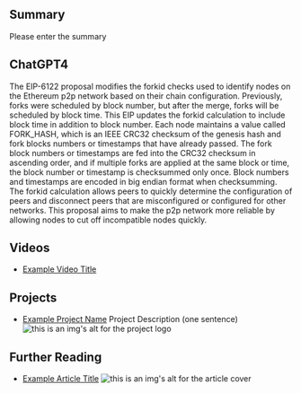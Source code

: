 ## Summary

Please enter the summary

## ChatGPT4

The EIP-6122 proposal modifies the forkid checks used to identify nodes on the Ethereum p2p network based on their chain configuration. Previously, forks were scheduled by block number, but after the merge, forks will be scheduled by block time. This EIP updates the forkid calculation to include block time in addition to block number. Each node maintains a value called FORK_HASH, which is an IEEE CRC32 checksum of the genesis hash and fork blocks numbers or timestamps that have already passed. The fork block numbers or timestamps are fed into the CRC32 checksum in ascending order, and if multiple forks are applied at the same block or time, the block number or timestamp is checksummed only once. Block numbers and timestamps are encoded in big endian format when checksumming. The forkid calculation allows peers to quickly determine the configuration of peers and disconnect peers that are misconfigured or configured for other networks. This proposal aims to make the p2p network more reliable by allowing nodes to cut off incompatible nodes quickly.

## Videos

- [Example Video Title](https://www.youtube.com/watch?v=TDGq4aeevgY)

## Projects

- [Example Project Name](https://xxxx.xxx/xxxxx) Project Description (one sentence) ![this is an img's alt for the project logo](https://xxxx.xxx/project-logo.xxx)

## Further Reading

- [Example Article Title](https://xxxx.xxx/xxxxx) ![this is an img's alt for the article cover](https://xxxx.xxx/article-cover.xxx)
